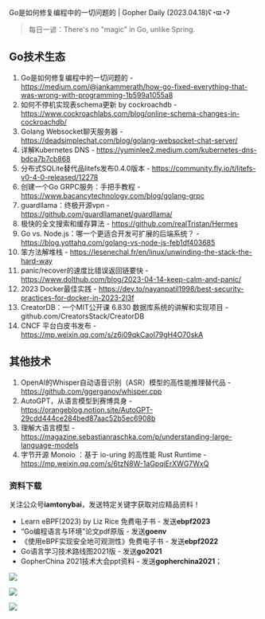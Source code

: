 Go是如何修复编程中的一切问题的 | Gopher Daily (2023.04.18)ʕ◔ϖ◔ʔ

>每日一谚：There's no "magic" in Go, unlike Spring.

## Go技术生态

1. Go是如何修复编程中的一切问题的 - https://medium.com/@jankammerath/how-go-fixed-everything-that-was-wrong-with-programming-1b599a1055a8
2. 如何不停机实现表schema更新 by cockroachdb - https://www.cockroachlabs.com/blog/online-schema-changes-in-cockroachdb/
3. Golang Websocket聊天服务器 - https://deadsimplechat.com/blog/golang-websocket-chat-server/
4. 详解Kubernetes DNS - https://yuminlee2.medium.com/kubernetes-dns-bdca7b7cb868
5. 分布式SQLite替代品litefs发布0.4.0版本 - https://community.fly.io/t/litefs-v0-4-0-released/12278
6. 创建一个Go GRPC服务：手把手教程 - https://www.bacancytechnology.com/blog/golang-grpc
7. guardllama：终极开源vpn - https://github.com/guardllamanet/guardllama/
8. 极快的全文搜索和缓存算法 - https://github.com/realTristan/Hermes
9. Go vs. Node.js：哪一个更适合开发可扩展的后端系统？ - https://blog.yottahq.com/golang-vs-node-js-feb1df403685
10. 笨方法解堆栈 - https://lesenechal.fr/en/linux/unwinding-the-stack-the-hard-way
11. panic/recover的速度比错误返回链要快 - https://www.dolthub.com/blog/2023-04-14-keep-calm-and-panic/
12. 2023 Docker最佳实践 - https://dev.to/nayanpatil1998/best-security-practices-for-docker-in-2023-2l3f
13. CreatorDB：一个MIT公开课 6.830 数据库系统的讲解和实现项目 - github.com/CreatorsStack/CreatorDB
14. CNCF 平台白皮书发布 - https://mp.weixin.qq.com/s/z6i09qkCaoI79gH4O70skA

## 其他技术

1. OpenAI的Whisper自动语音识别（ASR）模型的高性能推理替代品 - https://github.com/ggerganov/whisper.cpp
2. AutoGPT，从语言模型到赛博具身 - https://orangeblog.notion.site/AutoGPT-29cdd444ce284bed87aac52b5ec6908b
3. 理解大语言模型 - https://magazine.sebastianraschka.com/p/understanding-large-language-models
4. 字节开源 Monoio ：基于 io-uring 的高性能 Rust Runtime - https://mp.weixin.qq.com/s/6tzN8W-1aGpqiErXWG7WxQ


### 资料下载

关注公众号**iamtonybai**，发送特定关键字获取对应精品资料！

* Learn eBPF(2023) by Liz Rice 免费电子书 - 发送**ebpf2023**
* “Go编程语言与环境”论文pdf原版 - 发送**goenv**
* 《使用eBPF实现安全地可观测性》免费电子书 - 发送**ebpf2022**
* Go语言学习技术路线图2021版 - 发送**go2021**
* GopherChina 2021技术大会ppt资料 - 发送**gopherchina2021**；

![](https://mmbiz.qpic.cn/mmbiz_png/cH6WzfQ94mb54jsFJZ3Knmz8obUsf3PBShthmdSw5E01TcYmUReGkj0BWpxHak1HlnlzHvLmKax53YSGr7aNlA/0?wx_fmt=png)

![](https://mmbiz.qpic.cn/mmbiz_png/cH6WzfQ94mZsOgPXTXZgWiaE03ib9r9WFJXC6xJCA5Y6VSesOZqlGxYfODibvR7UPGxiaM7SZZNQZkRtggPXEfBdwQ/0?wx_fmt=png)

![](https://mmbiz.qpic.cn/mmbiz_png/cH6WzfQ94mb54jsFJZ3Knmz8obUsf3PBrSoqeMvoWCticN2cpU64fJ0FYQdXJhP7ia7WRh8628uOAsQYeE2NibRRw/0?wx_fmt=png)


